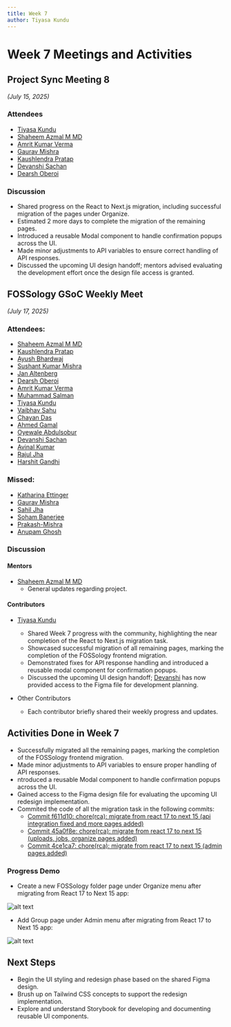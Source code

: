 ```yaml
---
title: Week 7
author: Tiyasa Kundu
---
```

<!--
SPDX-License-Identifier: CC-BY-SA-4.0

SPDX-FileCopyrightText: 2025 Tiyasa Kundu <tiyasakundu20@gmail.com>
-->

# Week 7 Meetings and Activities

## Project Sync Meeting 8

*(July 15, 2025)*

### Attendees

- [Tiyasa Kundu](https://github.com/tiyasakundu)
- [Shaheem Azmal M MD](https://github.com/shaheemazmalmmd)
- [Amrit Kumar Verma](https://github.com/amritkv)
- [Gaurav Mishra](https://github.com/gmishx)
- [Kaushlendra Pratap](https://github.com/Kaushl2208)
- [Devanshi Sachan](https://github.com/devxnshi)
- [Dearsh Oberoi](https://github.com/deo002)

### Discussion

- Shared progress on the React to Next.js migration, including successful migration of the pages under Organize.
- Estimated 2 more days to complete the migration of the remaining pages.
- Introduced a reusable Modal component to handle confirmation popups across the UI.
- Made minor adjustments to API variables to ensure correct handling of API responses.
- Discussed the upcoming UI design handoff; mentors advised evaluating the development effort once the design file access is granted.


## FOSSology GSoC Weekly Meet

*(July 17, 2025)*

### Attendees:

- [Shaheem Azmal M MD](https://github.com/shaheemazmalmmd)
- [Kaushlendra Pratap](https://github.com/Kaushl2208)
- [Ayush Bhardwaj](https://github.com/hastagAB)
- [Sushant Kumar Mishra](https://github.com/its-sushant)
- [Jan Altenberg](https://github.com/JanAltenberg)
- [Dearsh Oberoi](https://github.com/deo002)
- [Amrit Kumar Verma](https://github.com/amritkv)
- [Muhammad Salman](https://github.com/SalmanDeveloperz)
- [Tiyasa Kundu](https://github.com/tiyasakundu)
- [Vaibhav Sahu](https://github.com/Vaibhavsahu2810)
- [Chayan Das](https://github.com/ChayanDass)
- [Ahmed Gamal](https://github.com/Ahmed-Gamal24)
- [Oyewale Abdulsobur](https://github.com/smilingprogrammer)
- [Devanshi Sachan](https://github.com/devxnshi)
- [Avinal Kumar](https://github.com/avinal)
- [Rajul Jha](https://github.com/rajuljha)
- [Harshit Gandhi](https://github.com/harshitg927)

### Missed:

- [Katharina Ettinger](https://github.com/EttingerK)
- [Gaurav Mishra](https://github.com/GMishx)
- [Sahil Jha](https://github.com/sjha2048)
- [Soham Banerjee](https://github.com/soham4abc)
- [Prakash-Mishra](https://github.com/Prakash-Mishra-9ghz)
- [Anupam Ghosh](https://github.com/ag4ums)

### Discussion

#### Mentors

- [Shaheem Azmal M MD](https://github.com/shaheemazmalmmd)
    - General updates regarding project.

#### Contributors

- [Tiyasa Kundu](https://github.com/tiyasakundu)
    - Shared Week 7 progress with the community, highlighting the near completion of the React to Next.js migration task.
    - Showcased successful migration of all remaining pages, marking the completion of the FOSSology frontend migration.
    - Demonstrated fixes for API response handling and introduced a reusable modal component for confirmation popups.
    - Discussed the upcoming UI design handoff; [Devanshi](https://github.com/devxnshi) has now provided access to the Figma file for development planning.

- Other Contributors
    - Each contributor briefly shared their weekly progress and updates.

## Activities Done in Week 7

- Successfully migrated all the remaining pages, marking the completion of the FOSSology frontend migration.
- Made minor adjustments to API variables to ensure proper handling of API responses.
- ntroduced a reusable Modal component to handle confirmation popups across the UI.
- Gained access to the Figma design file for evaluating the upcoming UI redesign implementation.
- Commited the code of all the migration task in the following commits:
    - [Commit f611d10:  chore(rca): migrate from react 17 to next 15 (api integration fixed and more pages added)](https://github.com/fossology/FOSSologyUI/pull/315/commits/f611d108a76e4bd8636af8f9233ed65a99fd50e8)
    - [Commit 45a0f8e:  chore(rca): migrate from react 17 to next 15 (uploads, jobs, organize pages added)](https://github.com/fossology/FOSSologyUI/pull/315/commits/45a0f8ed1ceff0521cf25be5173d5b650e3251a9)
    - [Commit 4ce1ca7: chore(rca): migrate from react 17 to next 15 (admin pages added)](https://github.com/fossology/FOSSologyUI/pull/315/commits/4ce1ca723ac82e92d843a9919bc58b18af1f34b4)

### Progress Demo

- Create a new FOSSology folder page under Organize menu after migrating from React 17 to Next 15 app:

![alt text](createfolder.png)

- Add Group page under Admin menu after migrating from React 17 to Next 15 app:

![alt text](addgroup.png)

## Next Steps

- Begin the UI styling and redesign phase based on the shared Figma design.
- Brush up on Tailwind CSS concepts to support the redesign implementation.
- Explore and understand Storybook for developing and documenting reusable UI components.